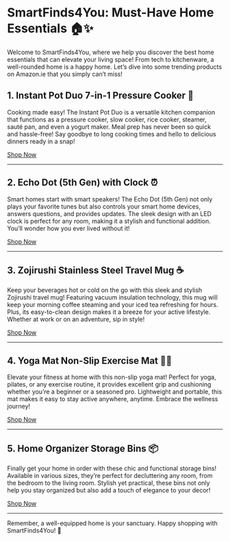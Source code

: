 # SmartFinds4You: Must-Have Home Essentials 🏠✨

Welcome to SmartFinds4You, where we help you discover the best home essentials that can elevate your living space! From tech to kitchenware, a well-rounded home is a happy home. Let’s dive into some trending products on Amazon.ie that you simply can’t miss!

## 1. Instant Pot Duo 7-in-1 Pressure Cooker 🍲

Cooking made easy! The Instant Pot Duo is a versatile kitchen companion that functions as a pressure cooker, slow cooker, rice cooker, steamer, sauté pan, and even a yogurt maker. Meal prep has never been so quick and hassle-free! Say goodbye to long cooking times and hello to delicious dinners ready in a snap!

[Shop Now](https://www.amazon.ie/s?k=instant+pot+duo+7-in-1+pressure+cooker&tag=smartfinds403-21&language=en_IE&linkCode=ll1&ref_=as_li_ss_tl)

---

## 2. Echo Dot (5th Gen) with Clock ⏰

Smart homes start with smart speakers! The Echo Dot (5th Gen) not only plays your favorite tunes but also controls your smart home devices, answers questions, and provides updates. The sleek design with an LED clock is perfect for any room, making it a stylish and functional addition. You’ll wonder how you ever lived without it!

[Shop Now](https://www.amazon.ie/s?k=echo+dot+5th+gen&tag=smartfinds403-21&language=en_IE&linkCode=ll1&ref_=as_li_ss_tl)

---

## 3. Zojirushi Stainless Steel Travel Mug ☕️

Keep your beverages hot or cold on the go with this sleek and stylish Zojirushi travel mug! Featuring vacuum insulation technology, this mug will keep your morning coffee steaming and your iced tea refreshing for hours. Plus, its easy-to-clean design makes it a breeze for your active lifestyle. Whether at work or on an adventure, sip in style!

[Shop Now](https://www.amazon.ie/s?k=zojirushi+stainless+steel+travel+mug&tag=smartfinds403-21&language=en_IE&linkCode=ll1&ref_=as_li_ss_tl)

---

## 4. Yoga Mat Non-Slip Exercise Mat 🧘‍♀️

Elevate your fitness at home with this non-slip yoga mat! Perfect for yoga, pilates, or any exercise routine, it provides excellent grip and cushioning whether you’re a beginner or a seasoned pro. Lightweight and portable, this mat makes it easy to stay active anywhere, anytime. Embrace the wellness journey!

[Shop Now](https://www.amazon.ie/s?k=yoga+mat+non-slip&tag=smartfinds403-21&language=en_IE&linkCode=ll1&ref_=as_li_ss_tl)

---

## 5. Home Organizer Storage Bins 📦

Finally get your home in order with these chic and functional storage bins! Available in various sizes, they’re perfect for decluttering any room, from the bedroom to the living room. Stylish yet practical, these bins not only help you stay organized but also add a touch of elegance to your decor!

[Shop Now](https://www.amazon.ie/s?k=home+organizer+storage+bins&tag=smartfinds403-21&language=en_IE&linkCode=ll1&ref_=as_li_ss_tl)

---

Remember, a well-equipped home is your sanctuary. Happy shopping with SmartFinds4You! 🛒